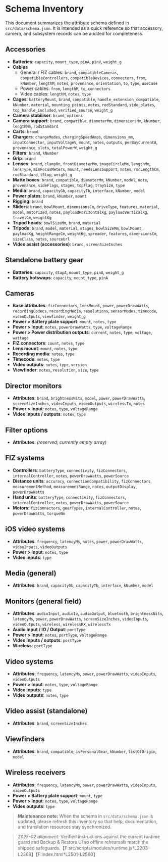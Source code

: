 # Schema Inventory

This document summarizes the attribute schema defined in `src/data/schema.json`. It is intended as a quick reference so that accessory, camera, and subsystem records can be audited for completeness.

## Accessories
- **Batteries**: `capacity`, `mount_type`, `pinA`, `pinV`, `weight_g`
- **Cables**
  - General / FIZ cables: `brand`, `compatibleCameras`, `compatibleControllers`, `compatibleDevices`, `connectors`, `from`, `kNumber`, `lengthM`, `notes`, `provenance`, `orientation`, `to`, `type`, `useCase`
  - Power cables: `from`, `lengthM`, `to`, `connectors`
  - Video cables: `lengthM`, `notes`, `type`
- **Cages**: `batteryMount`, `brand`, `compatible`, `handle_extension_compatible`, `kNumber`, `material`, `mounting_points`, `notes`, `rodStandard`, `side_plates`, `top_handle_included`, `verified_source`, `weight_g`
- **Camera stabiliser**: `brand`, `options`
- **Camera support**: `brand`, `compatible`, `diameterMm`, `dimensionsMm`, `kNumber`, `lengthMm`, `rodStandard`
- **Carts**: `brand`
- **Chargers**: `chargeModes`, `chargingSpeedAmps`, `dimensions_mm`, `inputConnector`, `inputVoltageV`, `mount`, `notes`, `outputs`, `perBayCurrentA`, `provenance`, `slots`, `totalPowerW`, `weight_g`
- **Filters**: `brand`, `kNumber`
- **Grip**: `brand`
- **Lenses**: `brand`, `clampOn`, `frontDiameterMm`, `imageCircleMm`, `lengthMm`, `lensType`, `minFocusMeters`, `mount`, `needsLensSupport`, `notes`, `rodLengthCm`, `rodStandard`, `tStop`, `weight_g`
- **Matte boxes**: `brand`, `compatible`, `diameterMm`, `kNumber`, `model`, `note`, `provenance`, `sideFlags`, `stages`, `topFlag`, `traySize`, `type`
- **Media**: `brand`, `capacityGb`, `capacityTb`, `interface`, `kNumber`, `model`
- **Power plates**: `brand`, `kNumber`, `mount`
- **Rigging**: `brand`
- **Sliders**: `brand`, `bowlMount`, `dimensionsCm`, `driveType`, `features`, `material`, `model`, `motorized`, `notes`, `payloadHorizontalKg`, `payloadVerticalKg`, `travelCm`, `weightKg`
- **Tripod heads**: `bowlSizeMm`, `brand`, `material`
- **Tripods**: `brand`, `model`, `material`, `stages`, `bowlSizeMm`, `bowlMount`, `payloadKg`, `heightRangeCm`, `weightKg`, `spreader`, `features`, `dimensionsCm`, `sizeClass`, `notes`, `sourceUrl`
- **Video assist (accessories)**: `brand`, `screenSizeInches`

## Standalone battery gear
- **Batteries**: `capacity`, `dtapA`, `mount_type`, `pinA`, `weight_g`
- **Battery hotswaps**: `capacity`, `mount_type`, `pinA`

## Cameras
- **Base attributes**: `fizConnectors`, `lensMount`, `power`, `powerDrawWatts`, `recordingCodecs`, `recordingMedia`, `resolutions`, `sensorModes`, `timecode`, `videoOutputs`, `viewfinder`, `weight_g`
- **Power > Battery plate support**: `mount`, `notes`, `type`
- **Power > Input**: `notes`, `powerDrawWatts`, `type`, `voltageRange`
- **Power > Power distribution outputs**: `current`, `notes`, `type`, `voltage`, `wattage`
- **FIZ connectors**: `count`, `notes`, `type`
- **Lens mount**: `mount`, `notes`, `type`
- **Recording media**: `notes`, `type`
- **Timecode**: `notes`, `type`
- **Video outputs**: `notes`, `type`, `version`
- **Viewfinder**: `notes`, `resolution`, `size`, `type`

## Director monitors
- **Attributes**: `brand`, `brightnessNits`, `model`, `power`, `powerDrawWatts`, `screenSizeInches`, `videoInputs`, `videoOutputs`, `wirelessTx`, `notes`
- **Power > Input**: `notes`, `type`, `voltageRange`
- **Video inputs / outputs**: `notes`, `type`

## Filter options
- **Attributes**: *(reserved; currently empty array)*

## FIZ systems
- **Controllers**: `batteryType`, `connectivity`, `fizConnectors`, `internalController`, `notes`, `powerDrawWatts`, `powerSource`
- **Distance units**: `accuracy`, `connectionCompatibility`, `fizConnectors`, `measurementMethod`, `measurementRange`, `notes`, `outputDisplay`, `powerDrawWatts`
- **Hand units**: `batteryType`, `connectivity`, `fizConnectors`, `internalController`, `notes`, `powerDrawWatts`, `powerSource`
- **Motors**: `fizConnectors`, `gearTypes`, `internalController`, `notes`, `powerDrawWatts`, `torqueNm`

## iOS video systems
- **Attributes**: `frequency`, `latencyMs`, `notes`, `power`, `powerDrawWatts`, `videoInputs`, `videoOutputs`
- **Power > Input**: `notes`, `type`
- **Video inputs**: `type`

## Media (general)
- **Attributes**: `brand`, `capacityGb`, `capacityTb`, `interface`, `kNumber`, `model`

## Monitors (general field)
- **Attributes**: `audioInput`, `audioIo`, `audioOutput`, `bluetooth`, `brightnessNits`, `latencyMs`, `power`, `powerDrawWatts`, `screenSizeInches`, `videoInputs`, `videoOutputs`, `wireless`, `wirelessRX`, `wirelessTx`
- **Audio input / IO / Output**: `portType`
- **Power > Input**: `notes`, `portType`, `voltageRange`
- **Video inputs / outputs**: `portType`
- **Wireless**: `portType`

## Video systems
- **Attributes**: `frequency`, `latencyMs`, `power`, `powerDrawWatts`, `videoInputs`, `videoOutputs`
- **Power > Input**: `notes`, `type`, `voltageRange`
- **Video inputs**: `type`
- **Video outputs**: `notes`, `type`

## Video assist (standalone)
- **Attributes**: `brand`, `screenSizeInches`

## Viewfinders
- **Attributes**: `brand`, `compatible`, `isPersonalGear`, `kNumber`, `listOfOrigin`, `model`

## Wireless receivers
- **Attributes**: `frequency`, `latencyMs`, `power`, `powerDrawWatts`, `videoInputs`, `videoOutputs`
- **Power > Battery plate support**: `mount`, `type`
- **Power > Input**: `notes`, `type`, `voltageRange`
- **Video outputs**: `type`

> **Maintenance note:** When the schema in `src/data/schema.json` is updated, please refresh this inventory so that help, documentation, and translation resources stay synchronized.

> _2025-02 alignment:_ Verified instructions against the current runtime guard and Backup & Restore UI so offline rehearsals match the shipped safeguards.【F:src/scripts/modules/runtime.js†L2203-L2368】【F:index.html†L2501-L2560】
